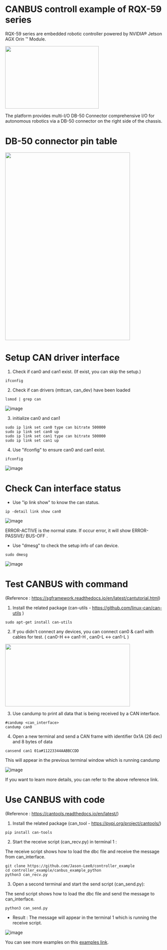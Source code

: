 # CANBUS controll example of RQX-59 series

RQX-59 series are embedded robotic controller powered by NVIDIA® Jetson AGX Orin ™ Module.

<img src="https://github.com/Jason-Lee0/controller_example/assets/56862464/40ff2e3c-6e1e-473c-aa6c-a81547dec9e2" height="200" width="300">

The platform provides multi-I/O DB-50 Connector comprehensive I/O for autonomous robotics via a DB-50 connector on the right side of the chassis.

# DB-50 connector pin table


<img src="https://github.com/Jason-Lee0/controller_example/assets/56862464/0ffa6ff3-b554-4376-a75e-b43f8968f743" height="600" width="400">

# Setup CAN driver interface
1. Check if can0 and can1 exist. (If exist, you can skip the setup.)
```
ifconfig
```
2. Check if can drivers (mttcan, can_dev) have been loaded
```
lsmod | grep can
```
![image](https://github.com/Jason-Lee0/controller_example/assets/56862464/f2bae98c-d0c5-4df1-a2ac-13630bc206b7)

3.  initialize can0 and can1
```
sudo ip link set can0 type can bitrate 500000 
sudo ip link set can0 up
sudo ip link set can1 type can bitrate 500000 
sudo ip link set can1 up
```

4. Use "ifconfig" to ensure can0 and can1 exist. 
```
ifconfig
```
![image](https://github.com/Jason-Lee0/controller_example/assets/56862464/b1082010-1d5f-42a7-8238-86b2c447965d)

# Check Can interface status

- Use "ip link show" to know the can status.

```
ip -detail link show can0
```
![image](https://github.com/Jason-Lee0/controller_example/assets/56862464/ce35ca6d-8866-4485-bc45-7e607156f512)

ERROR-ACTIVE is the normal state. If occur error, it will show ERROR-PASSIVE/ BUS-OFF .

- Use "dmesg" to check the setup info of can device.
```
sudo dmesg
```
![image](https://github.com/Jason-Lee0/controller_example/assets/56862464/5ae78b1e-805a-4838-8419-917a238b2c78)

# Test CANBUS with command 
(Reference : https://sgframework.readthedocs.io/en/latest/cantutorial.html)

1. Install the related package 
(can-utils - https://github.com/linux-can/can-utils )
```
sudo apt-get install can-utils
```

2. If you didn't connect any devices, you can connect can0 & can1 with cables for test. 
( can0-H <-> can1-H ,  can0-L <-> can1-L )


<img src="https://github.com/Jason-Lee0/controller_example/assets/56862464/f75de317-f13f-4cab-9dbe-b94e30976f87" height="200" width ="400">


3. Use candump  to print all data that is being received by a CAN interface.
```
#candump <can_interface>
candump can0
```
4. Open a new terminal and send a CAN frame with identifier 0x1A (26 dec) and 8 bytes of data

```
cansend can1 01a#11223344AABBCCDD
```
This will appear in the previous terminal window which is running candump


![image](https://github.com/Jason-Lee0/controller_example/assets/56862464/e005f007-8510-4d46-9411-c41bbbc62622)

If you want to learn more details, you can refer to the above reference link.

# Use CANBUS with code
(Reference : https://cantools.readthedocs.io/en/latest/)

1. Install the related package 
(can_tool - https://pypi.org/project/cantools/)

```
pip install can-tools
```

2. Start the receive script (can_recv.py) in terminal 1 :

The receive script shows how to load the dbc file and receive the message from can_interface.  

```
git clone https://github.com/Jason-Lee0/controller_example
cd controller_example/canbus_example_python
python3 can_recv.py
```

3. Open a second terminal and start the send script (can_send.py):
   
The send script shows how to load the dbc file and send the message to can_interface.

```
python3 can_send.py
```


- Result :
The message will appear in the terminal 1 which is running the receive script.

![image](https://github.com/Jason-Lee0/controller_example/assets/56862464/61825f65-9ae3-4817-9fba-149ee65ec897)

You can see more examples on this [examples link](https://github.com/cantools/cantools/tree/master/examples). 


